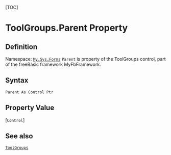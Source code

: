 [TOC]
# ToolGroups.Parent Property

## Definition
Namespace: [`My.Sys.Forms`](My.Sys.Forms.md)
`Parent` is property of the ToolGroups control, part of the freeBasic framework MyFbFramework.
## Syntax
```freeBasic
Parent As Control Ptr
```
## Property Value
[`Control`]
## See also
[`ToolGroups`](ToolGroups.md)

